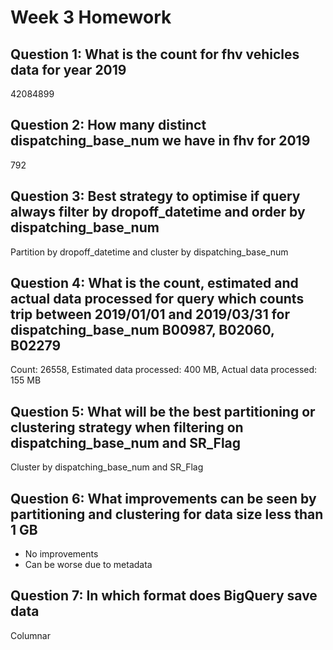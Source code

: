 # Week 3 Homework

## Question 1: What is the count for fhv vehicles data for year 2019
42084899

## Question 2: How many distinct dispatching_base_num we have in fhv for 2019
792

## Question 3: Best strategy to optimise if query always filter by dropoff_datetime and order by dispatching_base_num
Partition by dropoff_datetime and cluster by dispatching_base_num

## Question 4: What is the count, estimated and actual data processed for query which counts trip between 2019/01/01 and 2019/03/31 for dispatching_base_num B00987, B02060, B02279
Count: 26558, Estimated data processed: 400 MB, Actual data processed: 155 MB

## Question 5: What will be the best partitioning or clustering strategy when filtering on dispatching_base_num and SR_Flag
Cluster by dispatching_base_num and SR_Flag

## Question 6: What improvements can be seen by partitioning and clustering for data size less than 1 GB
- No improvements
- Can be worse due to metadata

## Question 7: In which format does BigQuery save data
Columnar